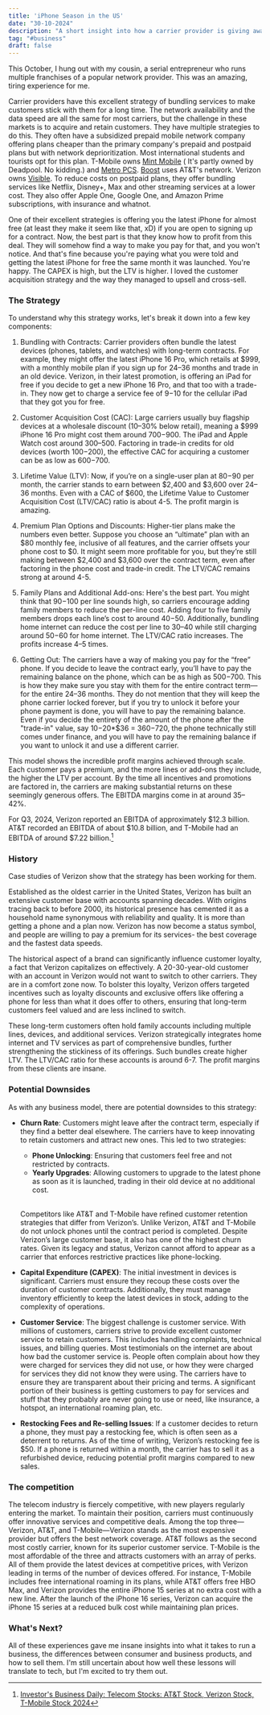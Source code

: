 ```yaml
---
title: 'iPhone Season in the US'
date: "30-10-2024"
description: "A short insight into how a carrier provider is giving away free iPhones"
tag: "#business"
draft: false
---
```


This October, I hung out with my cousin, a serial entrepreneur who runs multiple franchises of a popular network provider. This was an amazing, tiring experience for me. 

Carrier providers have this excellent strategy of bundling services to make customers stick with them for a long time. The network availability and the data speed are all the same for most carriers, but the challenge in these markets is to acquire and retain customers. They have multiple strategies to do this. They often have a subsidized prepaid mobile network company offering plans cheaper than the primary company's prepaid and postpaid plans but with network deprioritization. Most international students and tourists opt for this plan. T-Mobile owns [Mint Mobile](https://www.mintmobile.com/) ( It's partly owned by Deadpool. No kidding.) and [Metro PCS](https://www.metrobyt-mobile.com/). [Boost](https://www.boostmobile.com/) uses AT&T's network. Verizon owns [Visible](https://www.visible.com/). To reduce costs on postpaid plans, they offer bundling services like Netflix, Disney+, Max and other streaming services at a lower cost. They also offer Apple One, Google One, and Amazon Prime subscriptions, with insurance and whatnot.

One of their excellent strategies is offering you the latest iPhone for almost free (at least they make it seem like that, xD) if you are open to signing up for a contract. Now, the best part is that they know how to profit from this deal. They will somehow find a way to make you pay for that, and you won't notice. And that's fine because you're paying what you were told and getting the latest iPhone for free the same month it was launched. You're happy. The CAPEX is high, but the LTV is higher. I loved the customer acquisition strategy and the way they managed to upsell and cross-sell.

### The Strategy

To understand why this strategy works, let's break it down into a few key components:

1. Bundling with Contracts: Carrier providers often bundle the latest devices (phones, tablets, and watches) with long-term contracts. For example, they might offer the latest iPhone 16 Pro, which retails at $999, with a monthly mobile plan if you sign up for 24–36 months and trade in an old device. Verizon, in their latest promotion, is offering an iPad for free if you decide to get a new iPhone 16 Pro,  and that too with a trade-in. They now get to charge a service fee of $9-$10 for the cellular iPad that they got you for free.

2. Customer Acquisition Cost (CAC): Large carriers usually buy flagship devices at a wholesale discount (10–30% below retail), meaning a $999 iPhone 16 Pro might cost them around $700-$900. The iPad and Apple Watch cost around $300–$500. Factoring in trade-in credits for old devices (worth $100-$200), the effective CAC for acquiring a customer can be as low as $600-$700.

3. Lifetime Value (LTV): Now, if you’re on a single-user plan at $80-$90 per month, the carrier stands to earn between $2,400 and $3,600 over 24–36 months. Even with a CAC of $600, the Lifetime Value to Customer Acquisition Cost (LTV/CAC) ratio is about 4-5. The profit margin is amazing.

4. Premium Plan Options and Discounts: Higher-tier plans make the numbers even better. Suppose you choose an “ultimate” plan with an $80 monthly fee, inclusive of all features, and the carrier offsets your phone cost to $0. It might seem more profitable for you, but they’re still making between $2,400 and $3,600 over the contract term, even after factoring in the phone cost and trade-in credit. The LTV/CAC remains strong at around 4-5.

5. Family Plans and Additional Add-ons: Here's the best part. You might think that $90-$100 per line sounds high, so carriers encourage adding family members to reduce the per-line cost. Adding four to five family members drops each line’s cost to around $40-$50. Additionally, bundling home internet can reduce the cost per line to $30–$40 while still charging around $50-$60 for home internet. The LTV/CAC ratio increases. The profits increase 4–5 times. 

6. Getting Out: The carriers have a way of making you pay for the “free” phone. If you decide to leave the contract early, you’ll have to pay the remaining balance on the phone, which can be as high as $500-$700. This is how they make sure you stay with them for the entire contract term—for the entire 24–36 months. They do not mention that they will keep the phone carrier locked forever, but if you try to unlock it before your phone payment is done, you will have to pay the remaining balance. Even if you decide the entirety of the amount of the phone after the "trade-in" value, say $10-$20*$36 = $360-$720, the phone technically still comes under finance, and you will have to pay the remaining balance if you want to unlock it and use a different carrier. 

This model shows the incredible profit margins achieved through scale. Each customer pays a premium, and the more lines or add-ons they include, the higher the LTV per account. By the time all incentives and promotions are factored in, the carriers are making substantial returns on these seemingly generous offers. The EBITDA margins come in at around 35–42%.

For Q3, 2024, Verizon reported an EBITDA of approximately $12.3 billion. AT&T recorded an EBITDA of about $10.8 billion, and T-Mobile had an EBITDA of around $7.22 billion.[^1]

[^1]: [Investor's Business Daily: Telecom Stocks: AT&T Stock, Verizon Stock, T-Mobile Stock 2024](https://www.investors.com/news/technology/telecom-stocks-att-stock-verizon-stock-tmobile-stock-2024/#:~:text=AT&T%20Stock:%20Q3%20Earnings%20Seen,are%20the%20highest%20spending%20customers.)

### History

Case studies of Verizon show that the strategy has been working for them.

Established as the oldest carrier in the United States, Verizon has built an extensive customer base with accounts spanning decades. With origins tracing back to before 2000, its historical presence has cemented it as a household name synonymous with reliability and quality. It is more than getting a phone and a plan now. Verizon has now become a status symbol, and people are willing to pay a premium for its services- the best coverage and the fastest data speeds.

The historical aspect of a brand can significantly influence customer loyalty, a fact that Verizon capitalizes on effectively. A 20-30-year-old customer with an account in Verizon would not want to switch to other carriers. They are in a comfort zone now. To bolster this loyalty, Verizon offers targeted incentives such as loyalty discounts and exclusive offers like offering a phone for less than what it does offer to others, ensuring that long-term customers feel valued and are less inclined to switch. 

These long-term customers often hold family accounts including multiple lines, devices, and additional services. Verizon strategically integrates home internet and TV services as part of comprehensive bundles, further strengthening the stickiness of its offerings. Such bundles create higher LTV. The LTV/CAC ratio for these accounts is around 6-7. The profit margins from these clients are insane.

### Potential Downsides

As with any business model, there are potential downsides to this strategy:

- **Churn Rate**: Customers might leave after the contract term, especially if they find a better deal elsewhere. The carriers have to keep innovating to retain customers and attract new ones. This led to two strategies:
     - **Phone Unlocking**: Ensuring that customers feel free and not restricted by contracts.
     - **Yearly Upgrades**: Allowing customers to upgrade to the latest phone as soon as it is launched, trading in their old device at no additional cost.
    <br>

   Competitors like AT&T and T-Mobile have refined customer retention strategies that differ from Verizon’s. Unlike Verizon, AT&T and T-Mobile do not unlock phones until the contract period is completed. Despite Verizon’s large customer base, it also has one of the highest churn rates. Given its legacy and status, Verizon cannot afford to appear as a carrier that enforces restrictive practices like phone-locking.

- **Capital Expenditure (CAPEX)**: The initial investment in devices is significant. Carriers must ensure they recoup these costs over the duration of customer contracts. Additionally, they must manage inventory efficiently to keep the latest devices in stock, adding to the complexity of operations.

- **Customer Service**: The biggest challenge is customer service. With millions of customers, carriers strive to provide excellent customer service to retain customers. This includes handling complaints, technical issues, and billing queries. Most testimonials on the internet are about how bad the customer service is. People often complain about how they were charged for services they did not use, or how they were charged for services they did not know they were using. The carriers have to ensure they are transparent about their pricing and terms. A significant portion of their business is getting customers to pay for services and stuff that they probably are never going to use or need, like insurance, a hotspot, an international roaming plan, etc.

- **Restocking Fees and Re-selling Issues**: If a customer decides to return a phone, they must pay a restocking fee, which is often seen as a deterrent to returns. As of the time of writing, Verizon’s restocking fee is $50. If a phone is returned within a month, the carrier has to sell it as a refurbished device, reducing potential profit margins compared to new sales.

### The competition

The telecom industry is fiercely competitive, with new players regularly entering the market. To maintain their position, carriers must continuously offer innovative services and competitive deals. Among the top three—Verizon, AT&T, and T-Mobile—Verizon stands as the most expensive provider but offers the best network coverage. AT&T follows as the second most costly carrier, known for its superior customer service. T-Mobile is the most affordable of the three and attracts customers with an array of perks. All of them provide the latest devices at competitive prices, with Verizon leading in terms of the number of devices offered. For instance, T-Mobile includes free international roaming in its plans, while AT&T offers free HBO Max, and Verizon provides the entire iPhone 15 series at no extra cost with a new line. After the launch of the iPhone 16 series, Verizon can acquire the iPhone 15 series at a reduced bulk cost while maintaining plan prices.

### What's Next?

All of these experiences gave me insane insights into what it takes to run a business, the differences between consumer and business products, and how to sell them. I'm still uncertain about how well these lessons will translate to tech, but I'm excited to try them out.